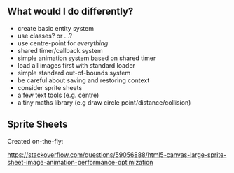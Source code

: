 ## What would I do differently?

- create basic entity system
- use classes? or ...?
- use centre-point for *everything*
- shared timer/callback system
- simple animation system based on shared timer
- load all images first with standard loader
- simple standard out-of-bounds system
- be careful about saving and restoring context
- consider sprite sheets
- a few text tools (e.g. centre)
- a tiny maths library (e.g draw circle point/distance/collision)



## Sprite Sheets

Created on-the-fly:

https://stackoverflow.com/questions/59056888/html5-canvas-large-sprite-sheet-image-animation-performance-optimization
